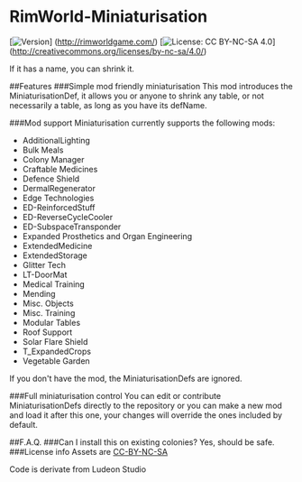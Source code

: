 # RimWorld-Miniaturisation

[![Version](https://img.shields.io/badge/Rimworld-A14-green.svg)]
(http://rimworldgame.com/)
[![License: CC BY-NC-SA 4.0](https://img.shields.io/badge/License-CC%20BY--NC--SA%204.0-blue.svg)]
(http://creativecommons.org/licenses/by-nc-sa/4.0/)

If it has a name, you can shrink it.

##Features
###Simple mod friendly miniaturisation
This mod introduces the MiniaturisationDef, it allows you or anyone to shrink any table, or not necessarily a table, as long as you have its defName.

###Mod support
Miniaturisation currently supports the following mods:

- AdditionalLighting
- Bulk Meals
- Colony Manager
- Craftable Medicines
- Defence Shield
- DermalRegenerator
- Edge Technologies
- ED-ReinforcedStuff
- ED-ReverseCycleCooler
- ED-SubspaceTransponder
- Expanded Prosthetics and Organ Engineering
- ExtendedMedicine
- ExtendedStorage
- Glitter Tech
- LT-DoorMat
- Medical Training
- Mending
- Misc. Objects
- Misc. Training
- Modular Tables
- Roof Support
- Solar Flare Shield
- T_ExpandedCrops
- Vegetable Garden

If you don't have the mod, the MiniaturisationDefs are ignored.

###Full miniaturisation control
You can edit or contribute MiniaturisationDefs directly to the repository or you can make a new mod and load it after this one, your changes will override the ones included by default.

##F.A.Q.
###Can I install this on existing colonies?
Yes, should be safe.
###License info
Assets are [CC-BY-NC-SA](https://creativecommons.org/licenses/by-nc-sa/4.0/)

Code is derivate from Ludeon Studio
